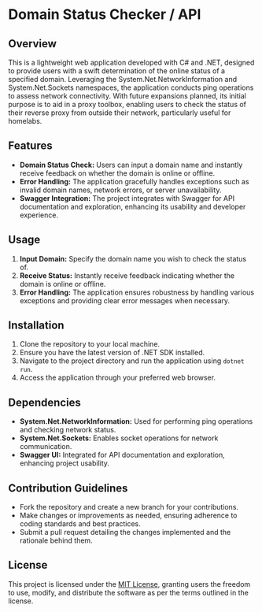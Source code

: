 # Domain Status Checker / API

## Overview
This is a lightweight web application developed with C# and .NET, designed to provide users with a swift determination of the online status of a specified domain. Leveraging the System.Net.NetworkInformation and System.Net.Sockets namespaces, the application conducts ping operations to assess network connectivity. With future expansions planned, its initial purpose is to aid in a proxy toolbox, enabling users to check the status of their reverse proxy from outside their network, particularly useful for homelabs.

## Features
- **Domain Status Check:** Users can input a domain name and instantly receive feedback on whether the domain is online or offline.
- **Error Handling:** The application gracefully handles exceptions such as invalid domain names, network errors, or server unavailability.
- **Swagger Integration:** The project integrates with Swagger for API documentation and exploration, enhancing its usability and developer experience.

## Usage
1. **Input Domain:** Specify the domain name you wish to check the status of.
2. **Receive Status:** Instantly receive feedback indicating whether the domain is online or offline.
3. **Error Handling:** The application ensures robustness by handling various exceptions and providing clear error messages when necessary.

## Installation
1. Clone the repository to your local machine.
2. Ensure you have the latest version of .NET SDK installed.
3. Navigate to the project directory and run the application using `dotnet run`.
4. Access the application through your preferred web browser.

## Dependencies
- **System.Net.NetworkInformation:** Used for performing ping operations and checking network status.
- **System.Net.Sockets:** Enables socket operations for network communication.
- **Swagger UI:** Integrated for API documentation and exploration, enhancing project usability.

## Contribution Guidelines
- Fork the repository and create a new branch for your contributions.
- Make changes or improvements as needed, ensuring adherence to coding standards and best practices.
- Submit a pull request detailing the changes implemented and the rationale behind them.

## License
This project is licensed under the [MIT License](LICENSE), granting users the freedom to use, modify, and distribute the software as per the terms outlined in the license.
